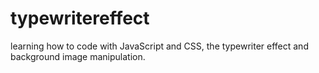 # typewritereffect
learning how to code with JavaScript and CSS, the typewriter effect and background image manipulation. 
